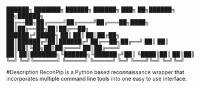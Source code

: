 ██████╗ ███████╗ ██████╗ ██████╗ ███╗   ██╗██████╗ ██╗██████╗    
██╔══██╗██╔════╝██╔════╝██╔═══██╗████╗  ██║██╔══██╗██║██╔══██╗   
██████╔╝█████╗  ██║     ██║   ██║██╔██╗ ██║██████╔╝██║██████╔╝ 
██╔══██╗██╔══╝  ██║     ██║   ██║██║╚██╗██║██╔═══╝ ██║██╔═══╝    
██║  ██║███████╗╚██████╗╚██████╔╝██║ ╚████║██║     ██║██║     
╚═╝  ╚═╝╚══════╝ ╚═════╝ ╚═════╝ ╚═╝  ╚═══╝╚═╝     ╚═╝╚═╝     

#Description
ReconPip is a Python based reconnaissance wrapper that incorporates multiple command line tools into one easy to use interface.



